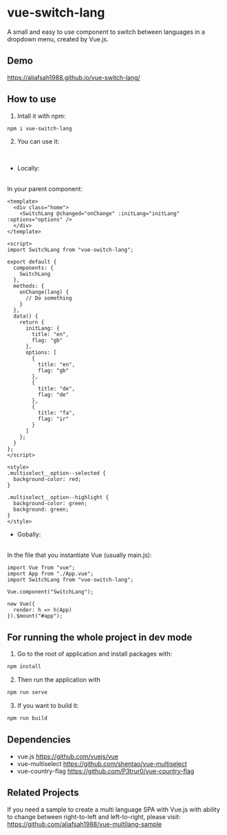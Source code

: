 # vue-switch-lang
A small and easy to use component to switch between languages in a dropdown menu, created by Vue.js. 
<br/>

## Demo
https://aliafsah1988.github.io/vue-switch-lang/
<br/>

## How to use
1. Intall it with npm:

```bash
npm i vue-switch-lang
```
2. You can use it:
<br/>

- Locally:
<br/>
In your parent component:

```vue
<template>
  <div class="home">
    <SwitchLang @changed="onChange" :initLang="initLang" :options="options" />
  </div>
</template>

<script>
import SwitchLang from "vue-switch-lang";

export default {
  components: {
    SwitchLang
  },
  methods: {
    onChange(lang) {
      // Do something
    }
  },
  data() {
    return {
      initLang: {
        title: "en",
        flag: "gb"
      },
      options: [
        {
          title: "en",
          flag: "gb"
        },
        {
          title: "de",
          flag: "de"
        },
        {
          title: "fa",
          flag: "ir"
        }
      ]
    };
  }
};
</script>

<style>
.multiselect__option--selected {
  background-color: red;
}

.multiselect__option--highlight {
  background-color: green;
  background: green;
}
</style>
```
- Gobally:
<br/>
In the file that you instantiate Vue (usually main.js):

```vue
import Vue from "vue";
import App from "./App.vue";
import SwitchLang from "vue-switch-lang";

Vue.component("SwitchLang");

new Vue({
  render: h => h(App)
}).$mount("#app");
```

## For running the whole project in dev mode
1) Go to the root of application and install packages with:
```bash
npm install
```
2) Then run the application with
```bash
npm run serve
```
3) If you want to build it:
```bash
npm run build
```

## Dependencies
- vue.js            https://github.com/vuejs/vue
- vue-multiselect   https://github.com/shentao/vue-multiselect
- vue-country-flag  https://github.com/P3trur0/vue-country-flag


## Related Projects
If you need a sample to create a multi language SPA with Vue.js with ability to change between
right-to-left and left-to-right, please visit:
<br />
https://github.com/aliafsah1988/vue-multilang-sample